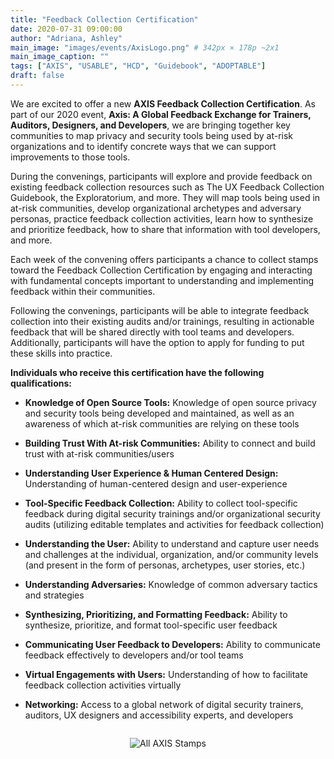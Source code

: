 ```yaml
---
title: "Feedback Collection Certification"
date: 2020-07-31 09:00:00
author: "Adriana, Ashley"
main_image: "images/events/AxisLogo.png" # 342px × 178p ~2x1
main_image_caption: ""
tags: ["AXIS", "USABLE", "HCD", "Guidebook", "ADOPTABLE"]
draft: false
---
```


We are excited to offer a new **AXIS Feedback Collection Certification**. As part of our 2020 event, **Axis: A Global Feedback Exchange for Trainers, Auditors, Designers, and Developers**, we are bringing together key communities to map privacy and security tools being used by at-risk organizations and to identify concrete ways that we can support improvements to those tools.

During the convenings, participants will explore and provide feedback on existing feedback collection resources such as The UX Feedback Collection Guidebook, the Exploratorium, and more. They will map tools being used in at-risk communities, develop organizational archetypes and adversary personas, practice feedback collection activities, learn how to synthesize and prioritize feedback, how to share that information with tool developers, and more.

Each week of the convening offers participants a chance to collect stamps toward the Feedback Collection Certification by engaging and interacting with fundamental concepts important to understanding and implementing feedback within their communities.  

Following the convenings, participants will be able to integrate feedback collection into their existing audits and/or trainings, resulting in actionable feedback that will be shared directly with tool teams and developers. Additionally, participants will have the option to apply for funding to put these skills into practice.


**Individuals who receive this certification have the following qualifications:**

- **Knowledge of Open Source Tools:** Knowledge of open source privacy and security tools being developed and maintained, as well as an awareness of which at-risk communities are relying on these tools

- **Building Trust With At-risk Communities:** Ability to connect and build trust with at-risk communities/users

- **Understanding User Experience & Human Centered Design:** Understanding of human-centered design and user-experience

- **Tool-Specific Feedback Collection:** Ability to collect tool-specific feedback during digital security trainings and/or organizational security audits (utilizing editable templates and activities for feedback collection)

- **Understanding the User:** Ability to understand and capture user needs and challenges at the individual, organization, and/or community levels (and present in the form of personas, archetypes, user stories, etc.)

- **Understanding Adversaries:** Knowledge of common adversary tactics and strategies

- **Synthesizing, Prioritizing, and Formatting Feedback:** Ability to synthesize, prioritize, and format tool-specific user feedback

- **Communicating User Feedback to Developers:** Ability to communicate feedback effectively to developers and/or tool teams

- **Virtual Engagements with Users:** Understanding of how to facilitate feedback collection activities virtually  

- **Networking:** Access to a global network of digital security trainers, auditors, UX designers and accessibility experts, and developers

<div style="text-align: center"><img src="/images/AXIS/Stamps_All.PNG" alt="All AXIS Stamps" style="border: 0; padding: 1em;" /></div>
